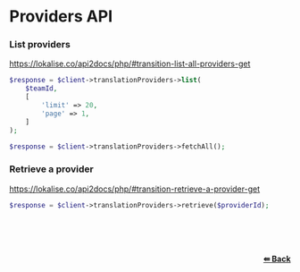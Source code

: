 # Providers API

### List providers
https://lokalise.co/api2docs/php/#transition-list-all-providers-get

```php
$response = $client->translationProviders->list(
    $teamId,
    [
        'limit' => 20,
        'page' => 1,
    ]
);
```

```php
$response = $client->translationProviders->fetchAll();
```

### Retrieve a provider
https://lokalise.co/api2docs/php/#transition-retrieve-a-provider-get

```php
$response = $client->translationProviders->retrieve($providerId);
```


<br/><br/><br/>
<div align='right'>
    <b><a href='/README.md#request'>⇚ Back</a></b>
</div>
<br/>
